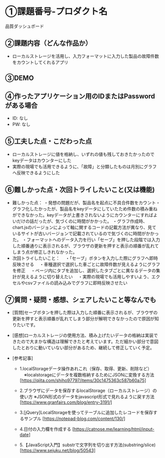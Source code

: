 # ①課題番号-プロダクト名

品質ダッシュボード

## ②課題内容（どんな作品か）

- ローカルストレージを活用し、入力フォーマットに入力した製品の故障件数をカウントしてくれるアプリ

## ③DEMO


## ④作ったアプリケーション用のIDまたはPasswordがある場合

- ID: なし
- PW: なし

## ⑤工夫した点・こだわった点

- ローカルストレージに値を格納し、いずれの値も残しておきたかったのでkeyデータはカウンターにした
- 実際の現場でも活用できるように、「故障」と分類したものは月別にグラフへ反映できるようにした


## ⑥難しかった点・次回トライしたいこと(又は機能)

- 難しかった点：
  ・発想の問題だが、製品名を起点に不具合件数をカウント・グラフ化したかったが、製品名をkeyデータにしていたため件数の積み重ねができなかった。keyデータが上書きされないようにカウンターにすればよいだけの話だったが、気づくのに時間がかかった。
  ・グラフ作成時、chart.jsのバージョンによって軸に関するコードの記載方法が異なり、見ているサイトが古いバージョンで記載されているので気づくのに時間がかかった。
  ・フォーマットへのデータ入力を行い「セーブ」を押した段階では入力した順番通りに表示されるが、ブラウザの更新を押すと表示の順番が乱れてしまう点が修正しきれなかった。
- 次回トライしたいこと：
　・「セーブ」ボタンを入力した際にグラフへ即時反映させる
　・車種選択で選択した車ごとに故障件数が見えるようにグラフを修正
　・ページ内にタブを追加し、選択したタブごとに異なるデータの集計が見えるように切り替えたい
　・実際の現場でも活用しやすいよう、エクセルやcsvファイルの読み込みでグラフに即時反映させたい


## ⑦質問・疑問・感想、シェアしたいこと等なんでも

- [質問]セーブボタンを押した際は入力した順番に表示されるが、ブラウザの更新を押すと表示順番が乱れてしまう部分が解明できなかったので原因が知りたいです。


- [感想]ローカルストレージの使用方法、積み上げたいデータの格納は実装できたので大まかな構造は理解できたと考えています。ただ細かい部分で意図したとおりに動いていない部分があるため、継続して修正していく予定。


- [参考記事]
  - 1.localStorageデータ操作あれこれ（保存、取得、更新、削除など）
  　※localstorageにデータを複数格納するためにJSONに変換する方法
   [https://qiita.com/shiho97797/items/30c1475363c587b60a75]
    
  - 2.ブラウザにデータを保存するlocalStorage（ローカルストレージ）の使い方
    ※JSON形式のデータをjavascript形式で見れるように戻す方法
   [https://www.granfairs.com/blog/entry-3191/]

  - 3.[jQuery]LocalStorageを使ってテーブルに追加したレコードを保存するサンプル
   [https://notepad-blog.com/content/130/]

  - 4.日付の入力欄を作成する
   [https://catnose.me/learning/html/input-date]

  - 5.【JavaScript入門】substrで文字列を切り出す方法(substring/slice)
   [https://www.sejuku.net/blog/50543]
    